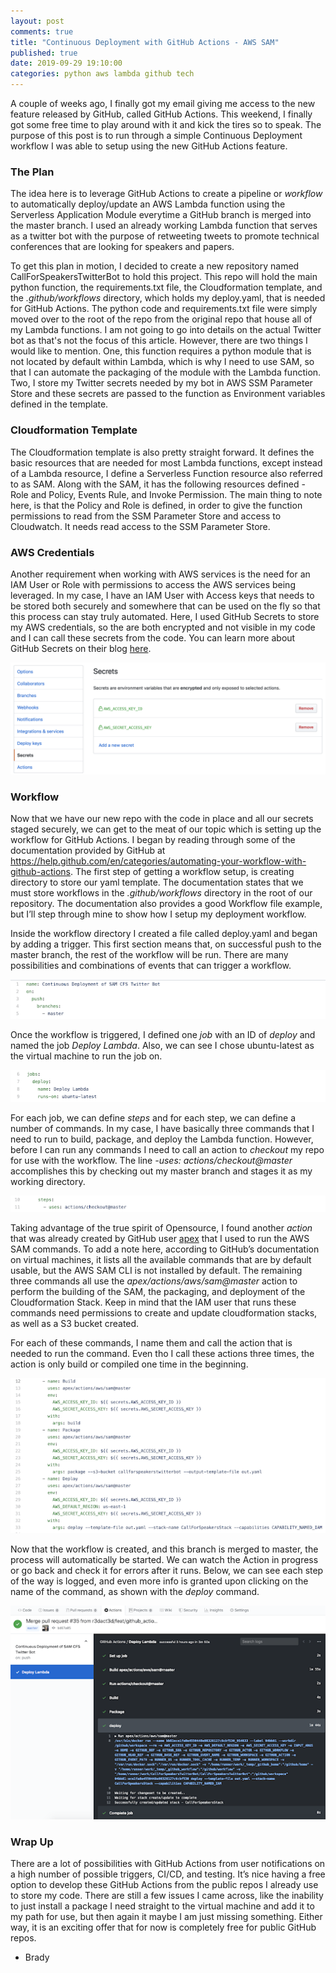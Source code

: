 ```yaml
---
layout: post
comments: true
title: "Continuous Deployment with GitHub Actions - AWS SAM"
published: true
date: 2019-09-29 19:10:00
categories: python aws lambda github tech 
---
```


A couple of weeks ago, I finally got my email giving me access to the new feature released by GitHub, called GitHub Actions.  This weekend, I finally got some free time to play around with it and kick the tires so to speak.  The purpose of this post is to run through a simple Continuous Deployment workflow I was able to setup using the new GitHub Actions feature. 

### The Plan

The idea here is to leverage GitHub Actions to create a pipeline or _workflow_ to automatically deploy/update an AWS Lambda function using the Serverless Application Module everytime a GitHub branch is merged into the master branch.  I used an already working Lambda function that serves as a twitter bot with the purpose of retweeting tweets to promote technical conferences that are looking for speakers and papers.

To get this plan in motion, I decided to create a new repository named CallForSpeakersTwitterBot to hold this project.  This repo will hold the main python function, the requirements.txt file, the Cloudformation template, and the _.github/workflows_ directory, which holds my deploy.yaml, that is needed for GitHub Actions.  The python code and requirements.txt file were simply moved over to the root of the repo from the original repo that house all of my Lambda functions.  I am not going to go into details on the actual Twitter bot as that's not the focus of this article.  However,  there are two things I would like to mention.  One, this function requires a python module that is not located by default within Lambda, which is why I need to use SAM, so that I can automate the packaging of the module with the Lambda function.  Two, I store my Twitter secrets needed by my bot in AWS SSM Parameter Store and these secrets are passed to the function as Environment variables defined in the template.

### Cloudformation Template

The Cloudformation template is also pretty straight forward.  It defines the basic resources that are needed for most Lambda functions, except instead of a Lambda resource, I define a Serverless Function resource also referred to as SAM.  Along with the SAM, it has the following resources defined - Role and Policy, Events Rule, and Invoke Permission.  The main thing to note here, is that the Policy and Role is defined, in order to give the function permissions to read from the SSM Parameter Store and access to Cloudwatch.  It needs read access to the SSM Parameter Store.

### AWS Credentials

Another requirement when working with AWS services is the need for an IAM User or Role with permissions to access the AWS services being leveraged.  In my case, I have an IAM User with Access keys that needs to be stored both securely and somewhere that can be used on the fly so that this process can stay truly automated.  Here, I used GitHub Secrets to store my AWS credentials, so the are both encrypted and not visible in my code and I can call these secrets from the code.  You can learn more about GitHub Secrets on their blog [here](https://github.blog/2011-10-21-github-secrets/).

![GitHub Secrets](/images/githubSecrets.png)

### Workflow

Now that we have our new repo with the code in place and all our secrets staged securely, we can get to the meat of our topic which is setting up the workflow for GitHub Actions.  I began by reading through some of the documentation provided by GitHub at <https://help.github.com/en/categories/automating-your-workflow-with-github-actions>.  The first step of getting a workflow setup, is creating directory to store our yaml template.  The documentation states that we must store workflows in the _.github/workflows_ directory in the root of our repository.  The documentation also provides a good Workflow file example, but I’ll step through mine to show how I setup my deployment workflow.

Inside the workflow directory I created a file called deploy.yaml and began by adding a trigger.  This first section means that, on successful push to the master branch, the rest of the workflow will be run.  There are many possibilities and combinations of events that can trigger a workflow.

![Workflow](/images/workflow1.png)

Once the workflow is triggered, I defined one _job_ with an ID of _deploy_ and named the job _Deploy Lambda_.  Also, we can see I chose ubuntu-latest as the virtual machine to run the job on.

![Workflow](/images/workflow2.png)

For each job, we can define _steps_ and for each step, we can define a number of commands.  In my case, I have basically three commands that I need to run to build, package, and deploy the Lambda function.  However, before I can run any commands I need to call an action to _checkout_ my repo for use with the workflow.  The line _-uses: actions/checkout@master_ accomplishes this by checking out my master branch and stages it as my working directory.

![Workflow](/images/workflow3.png)

Taking advantage of the true spirit of Opensource, I found another _action_ that was already created by GitHub user [apex](https://github.com/apex/actions/tree/master/aws/sam) that I used to run the AWS SAM commands.  To add a note here, according to GitHub’s documentation on virtual machines, it lists all the available commands that are by default usable, but the AWS SAM CLI is not installed by default.  The remaining three commands all use the _apex/actions/aws/sam@master_ action to perform the building of the SAM, the packaging, and deployment of the Cloudformation Stack.  Keep in mind that the IAM user that runs these commands need permissions to create and update cloudformation stacks, as well as a S3 bucket created.

For each of these commands, I name them and call the action that is needed to run the command.  Even tho I call these actions three times, the action is only build or compiled one time in the beginning.  

![Workflow](/images/workflow4.png)

Now that the workflow is created, and this branch is merged to master, the process will automatically be started.  We can watch the Action in progress or go back and check it for errors after it runs.  Below, we can see each step of the way is logged, and even more info is granted upon clicking on the name of the command, as shown with the _deploy_ command.

![GitHub Actions](/images/githubactions.png)

### Wrap Up

There are a lot of possibilities with GitHub Actions from user notifications on a high number of possible triggers, CI/CD, and testing.  It’s nice having a free option to develop these GitHub Actions from the public repos I already use to store my code.  There are still a few issues I came across, like the inability to just install a package I need straight to the virtual machine and add it to my path for use, but then again it maybe I am just missing something.  Either way, it is an exciting offer that for now is completely free for public GitHub repos.



- Brady
